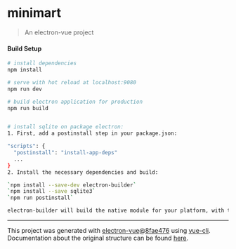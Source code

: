 # minimart

> An electron-vue project

#### Build Setup

``` bash
# install dependencies
npm install

# serve with hot reload at localhost:9080
npm run dev

# build electron application for production
npm run build


# install sqlite on package electron:
1. First, add a postinstall step in your package.json:

"scripts": {
  "postinstall": "install-app-deps"
  ...
}
2. Install the necessary dependencies and build:

`npm install --save-dev electron-builder`
`npm install --save sqlite3`
`npm run postinstall`

electron-builder will build the native module for your platform, with the correct name for the Electron binding; and you can then require it in code as normal.

```

---

This project was generated with [electron-vue](https://github.com/SimulatedGREG/electron-vue)@[8fae476](https://github.com/SimulatedGREG/electron-vue/tree/8fae4763e9d225d3691b627e83b9e09b56f6c935) using [vue-cli](https://github.com/vuejs/vue-cli). Documentation about the original structure can be found [here](https://simulatedgreg.gitbooks.io/electron-vue/content/index.html).
